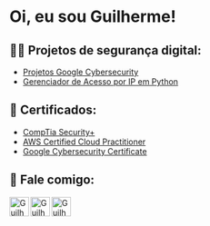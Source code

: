 <h1>Oi, eu sou Guilherme! <br/>

<h2>👨‍💻 Projetos de segurança digital:</h2>

  - [Projetos Google Cybersecurity](https://github.com/stars/GLMello/lists/google-cybersecurity)
  - [Gerenciador de Acesso por IP em Python](https://github.com/GLMello/Alg-Updt-Pyth)


<h2>📄 Certificados:</h2>

- [CompTia Security+](https://www.credly.com/badges/d33fcb1c-f799-44c4-a805-0392607ba682/)<br/>
- [AWS Certified Cloud Practitioner](https://www.credly.com/badges/34ebb898-7388-45e8-84e4-42910a9beb05/)<br/>
- [Google Cybersecurity Certificate](https://www.credly.com/badges/3859fc72-7df2-4a2f-ac27-b9b489a04ab6/)


<h2> 🤳 Fale comigo:</h2>

[<img align="left" alt="GuilhermeLeon | E-mail" width="34px" src="https://cdn.jsdelivr.net/npm/simple-icons@3.13.0/icons/gmail.svg" />][e-mail]
[<img align="left" alt="GuilhermeLeon | Whatsapp" width="34px" src="https://cdn.jsdelivr.net/npm/simple-icons@v3/icons/whatsapp.svg" />][whatsapp]
[<img align="left" alt="GuilhermeLeon | LinkedIn" width="34px" src="https://cdn.jsdelivr.net/npm/simple-icons@v3/icons/linkedin.svg" />][linkedin]



[e-mail]: mailto:rm.leon@outlook.com
[whatsapp]: https://wa.me/5522997908482
[linkedin]: https://linkedin.com/in/GLeonRM


